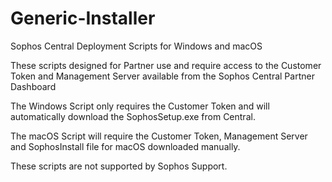 # Generic-Installer
Sophos Central Deployment Scripts for Windows and macOS

These scripts designed for Partner use and require access to the Customer Token and Management Server available from the Sophos Central Partner Dashboard

The Windows Script only requires the Customer Token and will automatically download the SophosSetup.exe from Central.

The macOS Script will require the Customer Token, Management Server and SophosInstall file for macOS downloaded manually.

These scripts are not supported by Sophos Support.
